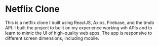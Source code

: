 # Netflix Clone

This is a netflix clone I built using ReactJS, Axios, Firebase, and the tmdb API. I built the project to built on my experience working wih APIs and to learn to mimic the UI of high-quality web apps. The app is responsive to different screen dimensions, including mobile. 


